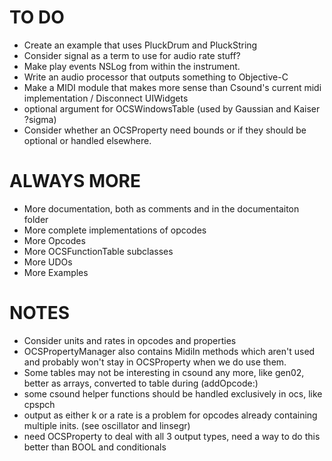 TO DO
=====

* Create an example that uses PluckDrum and PluckString
* Consider signal as a term to use for audio rate stuff? 
* Make play events NSLog from within the instrument.
* Write an audio processor that outputs something to Objective-C
* Make a MIDI module that makes more sense than Csound's current midi implementation / Disconnect UIWidgets
* optional argument for OCSWindowsTable (used by Gaussian and Kaiser ?sigma)
* Consider whether an OCSProperty need bounds or if they should be optional or handled elsewhere.



ALWAYS MORE
===========

* More documentation, both as comments and in the documentaiton folder
* More complete implementations of opcodes 
* More Opcodes
* More OCSFunctionTable subclasses
* More UDOs
* More Examples

NOTES
=====

* Consider units and rates in opcodes and properties
* OCSPropertyManager also contains MidiIn methods which aren't used and probably won't stay in 
OCSProperty when we do use them.
* Some tables may not be interesting in csound any more, like gen02, better as arrays, converted to table during (addOpcode:)
* some csound helper functions should be handled exclusively in ocs, like cpspch
* output as either k or a rate is a problem for opcodes already containing multiple inits. (see oscillator and linsegr)
* need OCSProperty to deal with all 3 output types, need a way to do this better than BOOL and conditionals
